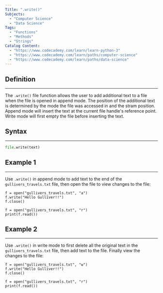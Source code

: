 ```yaml
---
Title: ".write()"
Subjects:
  - "Computer Science"
  - "Data Science"
Tags:
  - "Functions"
  - "Methods"
  - "Strings"
Catalog Content:
  - "https://www.codecademy.com/learn/learn-python-3"
  - "https://www.codecademy.com/learn/paths/computer-science"
  - "https://www.codecademy.com/learn/paths/data-science"
---
```


## Definition
***
The `.write()` file function allows the user to add additional text to a file when the file is opened in append mode. The position of the additional text is determined by the mode the file was accessed in and the stram position. Append mode will insert the text at the current file handle's reference point. Write mode will first empty the file before inserting the text.

## Syntax
***
```py
file.write(text)
```

## Example 1
***
Use `.write()` in append mode to add text to the end of the `gullivers_travels.txt` file, then open the file to view changes to the file:
```codebyte/python
f = open("gullivers_travels.txt", "a")
f.write("Hello Gulliver!!")
f.close()

f = open("gullivers_travels.txt", "r")
print(f.read())
```

## Example 2
***
Use `.write()` in write mode to first delete all the original text in the `gullivers_travels.txt` file, then add text to the file. Finally view the changes to the file:
```codebyte/python
f = open("gullivers_travels.txt", "w")
f.write("Hello Gulliver!!")
f.close()

f = open("gullivers_travels.txt", "r")
print(f.read())
```
